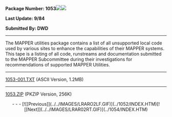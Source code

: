 <x-sas-window top="90" bottom="768" left="12" right="542">



<b>Package Number: 1053![](../../IMAGES/OS2200.JPG)</b>![](../../IMAGES/MAPPER.JPG)


<b>Last Update: 9/84</b>


<b>Submitted By: DWD</b>


&#10;
- - -
The MAPPER utilities package contains a list of all unsupported local
code used by various sites to enhance the capabilities of their
MAPPER systems. This tape is a listing of all code, runstreams and
documentation submitted to the MAPPER Subcommittee during their
investigations for recommendations of supported MAPPER Utilities.


&#10;
- - -
[1053-001.TXT](1053-001.TXT)
(ASCII Version, 1.2MB)


&#10;
- - -
[1053.ZIP](1053.ZIP)
(PKZIP Version, 256K)

<center>
- - -
[![[Previous]](../../IMAGES/LRARO2LF.GIF)](../1052/INDEX.HTM)[![[Next]](../../IMAGES/LRAR02RT.GIF)](../1054/INDEX.HTM)
</center>


</x-sas-window>